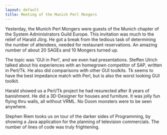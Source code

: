 ```yaml
---
layout: default
title: Meeting of the Munich Perl Mongers
---
```


Yesterday, the Munich Perl Mongers were guests of the Munich chapter of the System Administrators Guild Europe. This invitation was much to the relief of Harald J&#246;rg. He got a break from the tedious task of determining the number of attendees, needed for restaurant reservations. An amazing number of about 20 SAGEs and 10 Mongers turned up.

The topic was 'GUI in Perl', and we even had presentations. Steffen Ulrich talked about his experiences with an homegrown competitor of SAP, written in Perl/Tk. He also did comparisons with other GUI toolkits. Tk seems to have the best impedance match with Perl, but is also the worst looking GUI toolkit.

Harald showed us a Perl/Tk project he had resurected after 8 years of banishment. He did a 3D-Designer for houses and furniture. It was jolly fun flying thru walls, all without VRML. No Doom monsters were to be seen anywhere.

Stephen Riem tooks us on tour of the darker sides of Programming, by showing a Java application for the planning of television commercials. The number of lines of code was truly frightening.


